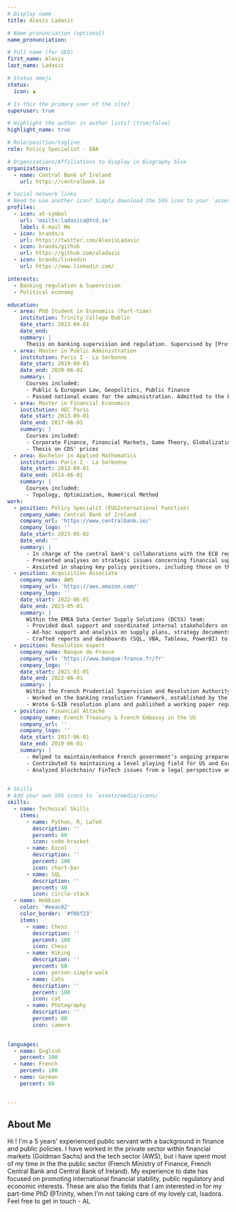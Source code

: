 ```yaml
---
# Display name
title: Alexis Ladasic

# Name pronunciation (optional)
name_pronunciation: 

# Full name (for SEO)
first_name: Alexis
last_name: Ladasic

# Status emoji
status:
  icon: ♟

# Is this the primary user of the site?
superuser: true

# Highlight the author in author lists? (true/false)
highlight_name: true

# Role/position/tagline
role: Policy Specialist - EBA

# Organizations/Affiliations to display in Biography blox
organizations:
  - name: Central Bank of Ireland
    url: https://centralbank.ie

# Social network links
# Need to use another icon? Simply download the SVG icon to your `assets/media/icons/` folder.
profiles:
  - icon: at-symbol
    url: 'mailto:ladasica@tcd.ie'
    label: E-mail Me
  - icon: brands/x
    url: https://twitter.com/AlexisLadasic
  - icon: brands/github
    url: https://github.com/aladasic
  - icon: brands/linkedin
    url: https://www.linkedin.com/

interests:
  - Banking regulation & Supervision
  - Political economy

education:
  - area: PhD Student in Economics (Part-time)
    institution: Trinity College Dublin
    date_start: 2023-09-01
    date_end: 
    summary: |
      Thesis on banking supervision and regulation. Supervised by [Prof Davide Romelli](https://davideromelli.com/).
  - area: Master in Public Administration
    institution: Paris I - La Sorbonne
    date_start: 2019-09-01
    date_end: 2020-06-01
    summary: |
      Courses included:
      - Public & European Law, Geopolitics, Public finance
      - Passed national exams for the administration. Admitted to the French central bank as a public servant
  - area: Master in Financial Economics
    institution: HEC Paris
    date_start: 2013-09-01
    date_end: 2017-06-01
    summary: |
      Courses included:
      - Corporate Finance, Financial Markets, Game Theory, Globalization & Exchange rates
      - Thesis on CDS' prices
  - area: Bachelor in Applied Mathematics
    institution: Paris I - La Sorbonne
    date_start: 2013-09-01
    date_end: 2014-06-01
    summary: |
      Courses included:
      - Topology, Optimization, Numerical Method
work:
  - position: Policy Specialit (EU&International Function)
    company_name: Central Bank of Ireland
    company_url: 'https://www.centralbank.ie/'
    company_logo: ''
    date_start: 2023-05-02
    date_end: ''
    summary: |
      - In charge of the central bank's collaborations with the ECB regarding Single Supervisory Mechanism issues as well as with the European Banking Authority. 
      - Presented analyses on strategic issues concerning financial supervisory risks to the Deputy Governor of the Central Bank, contributing to a deeper understanding of regulatory challenges.
      - Assisted in shaping key policy positions, including those on the Capital Markets Union
  - position: Acquisition Associate
    company_name: AWS
    company_url: 'https://aws.amazon.com/'
    company_logo: ''
    date_start: 2022-06-01
    date_end: 2023-05-01
    summary: |
      Within the EMEA Data Center Supply Solutions (DCSS) team:
      - Provided deal support and coordinated internal stakeholders on $100MM+ commercial deals on the DUB mega-region to procure additional infrastructure capacity;
      - Ad-hoc support and analysis on supply plans, strategy documents, account reviews, or research requests;
      - Crafted reports and dashboards (SQL, VBA, Tableau, PowerBI) to analyze, develop and automatize the firm's understanding of clients' benefits.
  - position: Resolution expert
    company_name: Banque de France
    company_url: 'https://www.banque-france.fr/fr'
    company_logo: ''
    date_start: 2021-01-01
    date_end: 2022-06-01
    summary: |
      Within the French Prudential Supervision and Resolution Authority (Autorité de contrôle prudentiel et de résolution; ACPR):
      - Worked on the banking resolution framework, established by the BRRD, in coordination with the Single Resolution Board (SRB) through Internal Resolution Team (IRT). More specifically in charge of bail-in , operational continuity and management information system issues;
      - Wrote G-SIB resolution plans and published a working paper regarding the French cooperatives’ bail-in mechanism.
  - position: Financial Attaché
    company_name: French Treasury & French Embassy in the US
    company_url: ''
    company_logo: ''
    date_start: 2017-06-01
    date_end: 2019-06-01
    summary: |
      - Helped to maintain/enhance French government’s ongoing preparedness and contributed to its economic and financial reform agenda;
      - Contributed to maintaining a level playing field for US and European companies in financial regulation (Banking, Insurance and CCP);
      - Analyzed blockchain/ FinTech issues from a legal perspective and contributed to the establishment of the French framework for blockchain.
  

# Skills
# Add your own SVG icons to `assets/media/icons/`
skills:
  - name: Technical Skills
    items:
      - name: Python, R, LaTeX
        description: ''
        percent: 80
        icon: code-bracket
      - name: Excel
        description: ''
        percent: 100
        icon: chart-bar
      - name: SQL
        description: ''
        percent: 40
        icon: circle-stack
  - name: Hobbies
    color: '#eeac02'
    color_border: '#f0bf23'
    items:
      - name: Chess
        description: ''
        percent: 100
        icon: Chess
      - name: Hiking
        description: ''
        percent: 60
        icon: person-simple-walk
      - name: Cats
        description: ''
        percent: 100
        icon: cat
      - name: Photography
        description: ''
        percent: 80
        icon: camera
      

languages:
  - name: English
    percent: 100
  - name: French
    percent: 100
  - name: German
    percent: 80


---
```


## About Me

Hi ! I'm a 5 years' experienced public servant with a background in finance and public policies. I have worked in the private sector within financial markets (Goldman Sachs) and the tech sector (AWS), but i have spent most of my time in the the public sector (French Ministry of Finance, French Central Bank and Central Bank of Ireland). My experience to date has focused on promoting international financial stability, public regulatory and economic interests. These are also the fields that I am interested in for my part-time PhD @Trinity, when I'm not taking care of my lovely cat, Isadora. Feel free to get in touch - AL
